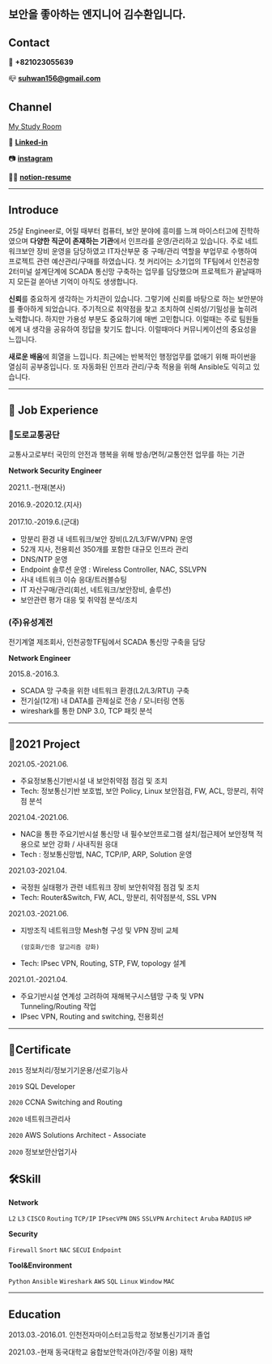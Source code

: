 ## 보안을 좋아하는 엔지니어 김수환입니다.
## Contact

 📱 **+821023055639**

 📪 **suhwan156@gmail.com**

## Channel

[My Study Room](https://www.notion.so/My-Study-Room-230f1b5aba07495484f23dca1b1c7673)

 🔗 [**Linked-in**](http://www.linkedin.com/in/suhwan156)

 📷 **[instagram](https://www.instagram.com/suhwan156/)**

👩‍💻 [**notion-resume**](https://suhwan156.notion.site/Engineering-suhwan156-74f828c1828a4cc4b0cfe1d8858e1103)

---

## Introduce

 25살 Engineer로, 어릴 때부터 컴퓨터, 보안 분야에 흥미를 느껴 마이스터고에 진학하였으며 **다양한 직군이 존재하는 기관**에서 인프라를 운영/관리하고 있습니다. 주로 네트워크보안 장비 운영을 담당하였고 IT자산부문 중 구매/관리 역할을 부업무로 수행하여 프로젝트 관련 예산관리/구매를 하였습니다. 첫 커리어는 소기업의 TF팀에서 인천공항2터미널 설계단계에 SCADA 통신망 구축하는 업무를 담당했으며 프로젝트가 끝날때까지 모든걸 쏟아낸 기억이 아직도 생생합니다.

 **신뢰**를 중요하게 생각하는 가치관이 있습니다. 그렇기에 신뢰를 바탕으로 하는 보안분야를 좋아하게 되었습니다. 주기적으로 취약점을 찾고 조치하여 신뢰성/기밀성을 높히려 노력합니다. 하지만 가용성 부분도 중요하기에 매번 고민합니다. 이럴때는 주로 팀원들에게 내 생각을 공유하여 정답을 찾기도 합니다. 이럴때마다 커뮤니케이션의 중요성을 느낍니다.

 **새로운 배움**에 희열을 느낍니다. 최근에는 반복적인 행정업무를 없애기 위해 파이썬을 열심히 공부중입니다. 또 자동화된 인프라 관리/구축 적용을 위해 Ansible도 익히고 있습니다.

---

## 👔 Job Experience

### 🚦도로교통공단

교통사고로부터 국민의 안전과 행복을 위해 방송/면허/교통안전 업무를 하는 기관

**Network Security Engineer**

2021.1.-현재(본사)

2016.9.-2020.12.(지사)

2017.10.-2019.6.(군대)

- 망분리 환경 내 네트워크/보안 장비(L2/L3/FW/VPN) 운영
- 52개 지사, 전용회선 350개를 포함한 대규모 인프라 관리
- DNS/NTP 운영
- Endpoint 솔루션 운영 : Wireless Controller, NAC, SSLVPN
- 사내 네트워크 이슈 응대/트러블슈팅
- IT 자산구매/관리(회선, 네트워크/보안장비, 솔루션)
- 보안관련 평가 대응 및 취약점 분석/조치

### (주)유성계전

전기계열 제조회사, 인천공항TF팀에서 SCADA 통신망 구축을 담당

**Network Engineer**

2015.8.-2016.3.

- SCADA 망 구축을 위한 네트워크 환경(L2/L3/RTU) 구축
- 전기실(12개) 내 DATA를 관제실로 전송 / 모니터링 연동
- wireshark를 통한 DNP 3.0, TCP 패킷 분석

---

## 📰2021 Project

2021.05.-2021.06.

- 주요정보통신기반시설 내 보안취약점 점검 및 조치
- Tech: 정보통신기반 보호법, 보안 Policy, Linux 보안점검,  FW, ACL, 망분리, 취약점 분석

2021.04.-2021.06.

- NAC을 통한 주요기반시설 통신망 내 필수보안프로그램 설치/접근제어 보안정책 적용으로 보안 강화 / 사내직원 응대
- Tech : 정보통신망법, NAC, TCP/IP, ARP, Solution 운영

2021.03-2021.04.

- 국정원 실태평가 관련 네트워크 장비 보안취약점 점검 및 조치
- Tech: Router&Switch, FW, ACL, 망분리, 취약점분석, SSL VPN

2021.03.-2021.06.

- 지방조직 네트워크망 Mesh형 구성 및 VPN 장비 교체

      (암호화/인증 알고리즘 강화)

- Tech: IPsec VPN, Routing, STP, FW, topology 설계

2021.01.-2021.04.

- 주요기반시설 연계성 고려하여 재해복구시스템망 구축 및 VPN Tunneling/Routing 작업
- IPsec VPN, Routing and switching, 전용회선

---

## 📜Certificate

`2015`  정보처리/정보기기운용/선로기능사

`2019`  SQL Developer

`2020`  CCNA Switching and Routing

`2020`  네트워크관리사

`2020`  AWS Solutions Architect - Associate

`2020`  정보보안산업기사

## 🛠️Skill

**Network**

`L2` `L3` `CISCO` `Routing` `TCP/IP` `IPsecVPN` `DNS` `SSLVPN` `Architect` `Aruba` `RADIUS` `HP`

**Security**

`Firewall` `Snort` `NAC` `SECUI` `Endpoint`

**Tool&Environment**

`Python` `Ansible` `Wireshark` `AWS` `SQL` `Linux` `Window` `MAC`

---

## Education

2013.03.-2016.01.  인천전자마이스터고등학교 정보통신기기과 졸업

2021.03.-현재        동국대학교 융합보안학과(야간/주말 이용) 재학
